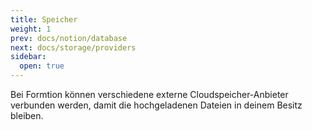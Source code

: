```yaml
---
title: Speicher
weight: 1
prev: docs/notion/database
next: docs/storage/providers
sidebar:
  open: true
---
```


Bei Formtion können verschiedene externe Cloudspeicher-Anbieter verbunden werden, damit die hochgeladenen Dateien in
deinem Besitz bleiben.
